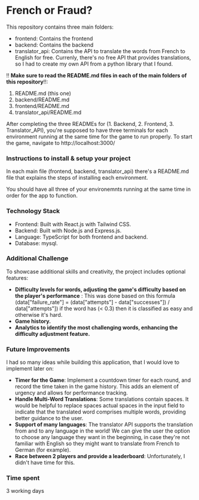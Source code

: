 # French or Fraud?
This repository contains three main folders:
- frontend: Contains the frontend
- backend: Contains the backend
- translator_api: Contains the API to translate the words from French to English for free. Currenly, there's no free API that provides translations, so I had to create my own API from a python library that I found.
 
!! **Make sure to read the README.md files in each of the main folders of this repository**!!:
1. README.md (this one)
2. backend/README.md
3. frontend/README.md
4. translator_api/README.md

After completing the three READMEs for (1. Backend, 2. Frontend, 3. Translator_API), you're supposed to have three terminals for each environment running at the same time for the game to run properly.
To start the game, navigate to http://localhost:3000/

### Instructions to install & setup your project
In each main file (frontend, backend, translator_api) there's a README.md file that explains the steps of installing each environment.

You should have all three of your environemnts running at the same time in order for the app to function.

### Technology Stack
- Frontend: Built with React.js with Tailwind CSS.
- Backend: Built with Node.js and Express.js.
- Language: TypeScript for both frontend and backend.
- Database: mysql.

### Additional Challenge
To showcase additional skills and creativity, the project includes optional features:
- **Difficulty levels for words, adjusting the game's difficulty based on the player's performance** : This was done based on this formula (data["failure_rate"] = (data["attempts"] - data["successes"]) / data["attempts"]) if the word has (< 0.3) then it is classified as easy and otherwise it's hard.
- **Game history.**
- **Analytics to identify the most challenging words, enhancing the difficulty adjustment feature.**

### Future Improvements
I had so many ideas while building this application, that I would love to implement later on:
- **Timer for the Game**: Implement a countdown timer for each round, and record the time taken in the game history. This adds an element of urgency and allows for performance tracking.
- **Handle Multi-Word Translations**: Some translations contain spaces. It would be helpful to replace spaces actual spaces in the input field to indicate that the translated word comprises multiple words, providing better guidance to the user.
- **Support of many languages**: The translator API supports the translation from and to any language in the world! We can give the user the option to choose any language they want in the beginning, in case they're not familiar with English so they might want to translate from French to German (for example).
- **Race between 2 players and provide a leaderboard**: Unfortunately, I didn't have time for this.

### Time spent
3 working days
